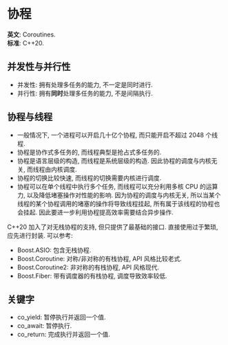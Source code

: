 # 协程

**英文**: Coroutines.  
**标准**: C++20.

## 并发性与并行性

- 并发性: 拥有处理多任务的能力, 不一定是同时进行.
- 并行性: 拥有**同时**处理多任务的能力, 不是间隔执行.

## 协程与线程

- 一般情况下, 一个进程可以开启几十亿个协程, 而只能开启不超过 2048 个线程.
- 协程是协作式多任务的, 而线程典型是抢占式多任务的.
- 协程是语言层级的构造, 而线程是系统层级的构造. 因此协程的调度与内核无关, 而线程由内核调度.
- 协程的切换比较快速, 而线程的切换需要内核进行调度.
- 协程可以在单个线程中执行多个任务, 而线程可以充分利用多核 CPU 的运算力, 以及降低堵塞操作对性能的影响.
因为协程的调度与内核无关, 所以当某个线程的某个协程调用的堵塞的操作将导致线程挂起, 所有属于该线程的协程也会挂起. 因此要进一步利用协程提高效率需要结合异步操作.  

C++20 加入了对无栈协程的支持, 但只提供了最基础的接口. 直接使用过于繁琐, 应先进行封装. 可以参考:

- Boost.ASIO: 包含无栈协程.
- Boost.Coroutine: 对称/非对称的有栈协程, API 风格比较老式.
- Boost.Coroutine2: 非对称的有栈协程, API 风格现代.
- Boost.Fiber: 带有调度器的有栈协程, 调度导致效率较低.

## 关键字

- co_yield: 暂停执行并返回一个值.
- co_await: 暂停执行.
- co_return: 完成执行并返回一个值.
